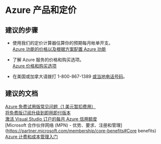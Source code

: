 <properties
    pageTitle="Azure 产品和定价"
    description="Azure 产品和定价"
    service="azure-billing"
    resource="billing"
    authors="kasparks"
    displayOrder=""
    selfHelpType="generic"
    supportTopicIds="32454854"
    resourceTags=""
    productPesIds="15659"
    cloudEnvironments="public"
/>


# <a name="azure-offers-and-pricing"></a>Azure 产品和定价

## <a name="recommended-steps"></a>**建议的步骤**

* 使用我们的定价计算器估算你的预期每月帐单开支。<br>
[Azure 功能的价格以及根据方案配置 Azure 功能](https://azure.microsoft.com/pricing/calculator/)

* 了解 Azure 服务的价格和购买选项。<br>
[Azure 价格和购买选项](https://azure.microsoft.com/pricing/)

* 在美国或加拿大请拨打 1-800-867-1389 [或当地电话号码](https://azure.microsoft.com/overview/sales-number/)。 <br>

## <a name="recommended-documents"></a>**建议的文档**

[Azure 免费试用版常见问题（1 美元暂扣费用）](https://azure.microsoft.com/pricing/free-trial-faq/)<br>
[将免费版订阅升级到即用即付版本](https://azure.microsoft.com/documentation/articles/billing-upgrade-azure-subscription/)<br>
[激活 Visual Studio 订户的每月 Azure 信用额度](https://azure.microsoft.com/pricing/member-offers/msdn-benefits/)<br>
[Microsoft 合作伙伴网络 (MPN) - 优势、要求、注册和管理](https://partner.microsoft.com/membership/core-benefits#Core benefits)<br>
[Azure 计费和成本管理入门](https://docs.microsoft.com/azure/billing/billing-getting-started)
